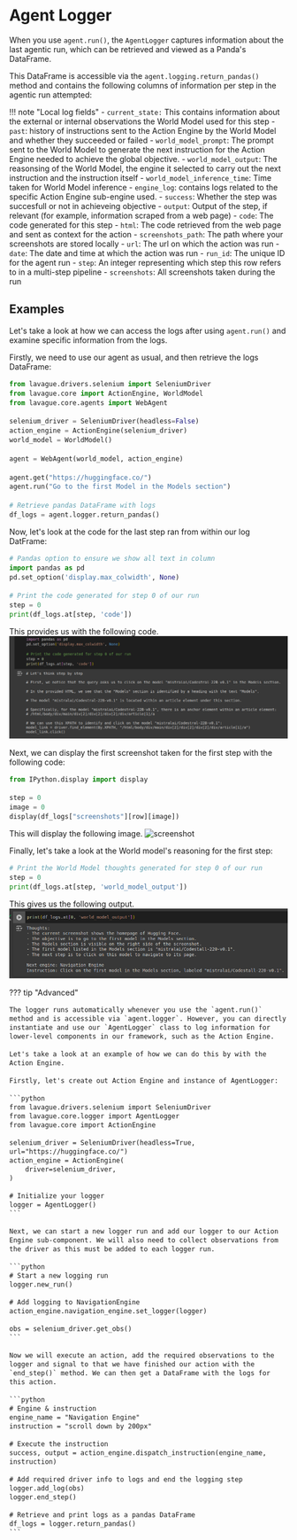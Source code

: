 # Agent Logger

When you use `agent.run()`, the `AgentLogger` captures information about the last agentic run, which can be retrieved and viewed as a Panda's DataFrame. 

This DataFrame is accessible via the `agent.logging.return_pandas()` method and contains the following columns of information per step in the agentic run attempted:

!!! note "Local log fields"
    - `current_state:` This contains information about the external or internal observations the World Model used for this step
    - `past`: history of instructions sent to the Action Engine by the World Model and whether they succeeded or failed
    - `world_model_prompt`: The prompt sent to the World Model to generate the next instruction for the Action Engine needed to achieve the global objective.
    - `world_model_output`: The reasonsing of the World Model, the engine it selected to carry out the next instruction and the instruction itself
    - `world_model_inference_time`: Time taken for World Model inference
    - `engine_log`: contains logs related to the specific Action Engine sub-engine used.
    - `success`: Whether the step was succesfull or not in achieveing objective
    - `output`: Output of the step, if relevant (for example, information scraped from a web page)
    - `code`: The code generated for this step
    - `html`: The code retrieved from the web page and sent as context for the action
    - `screenshots_path`: The path where your screenshots are stored locally
    - `url`: The url on which the action was run
    - `date`: The date and time at which the action was run
    - `run_id`: The unique ID for the agent run
    - `step`: An integer representing which step this row refers to in a multi-step pipeline
    - `screenshots`: All screenshots taken during the run

## Examples

Let's take a look at how we can access the logs after using `agent.run()` and examine specific information from the logs.

Firstly, we need to use our agent as usual, and then retrieve the logs DataFrame:

```python
from lavague.drivers.selenium import SeleniumDriver
from lavague.core import ActionEngine, WorldModel
from lavague.core.agents import WebAgent

selenium_driver = SeleniumDriver(headless=False)
action_engine = ActionEngine(selenium_driver)
world_model = WorldModel()

agent = WebAgent(world_model, action_engine)

agent.get("https://huggingface.co/")
agent.run("Go to the first Model in the Models section")

# Retrieve pandas DataFrame with logs
df_logs = agent.logger.return_pandas()
```

Now, let's look at the code for the last step ran from within our log DatFrame:
```python
# Pandas option to ensure we show all text in column
import pandas as pd
pd.set_option('display.max_colwidth', None)

# Print the code generated for step 0 of our run
step = 0
print(df_logs.at[step, 'code'])
```

This provides us with the following code.
![code](../../assets/code.png)

Next, we can display the first screenshot taken for the first step with the following code:

```python
from IPython.display import display

step = 0
image = 0
display(df_logs["screenshots"][row][image])
```
This will display the following image.
![screenshot](../../assets/screenshot.png)

Finally, let's take a look at the World model's reasoning for the first step:

```python
# Print the World Model thoughts generated for step 0 of our run
step = 0
print(df_logs.at[step, 'world_model_output'])
```

This gives us the following output.
![code](../../assets/thoughts.png)

??? tip "Advanced"

    The logger runs automatically whenever you use the `agent.run()` method and is accessible via `agent.logger`. However, you can directly instantiate and use our `AgentLogger` class to log information for lower-level components in our framework, such as the Action Engine.

    Let's take a look at an example of how we can do this by with the Action Engine.

    Firstly, let's create out Action Engine and instance of AgentLogger:

    ```python
    from lavague.drivers.selenium import SeleniumDriver
    from lavague.core.logger import AgentLogger
    from lavague.core import ActionEngine

    selenium_driver = SeleniumDriver(headless=True, url="https://huggingface.co/")
    action_engine = ActionEngine(
        driver=selenium_driver,
    )

    # Initialize your logger
    logger = AgentLogger()
    ```

    Next, we can start a new logger run and add our logger to our Action Engine sub-component. We will also need to collect observations from the driver as this must be added to each logger run.

    ```python
    # Start a new logging run
    logger.new_run()

    # Add logging to NavigationEngine
    action_engine.navigation_engine.set_logger(logger)

    obs = selenium_driver.get_obs()
    ```

    Now we will execute an action, add the required observations to the logger and signal to that we have finished our action with the `end_step()` method. We can then get a DataFrame with the logs for this action.

    ```python
    # Engine & instruction
    engine_name = "Navigation Engine"
    instruction = "scroll down by 200px"

    # Execute the instruction
    success, output = action_engine.dispatch_instruction(engine_name, instruction)

    # Add required driver info to logs and end the logging step
    logger.add_log(obs)
    logger.end_step()

    # Retrieve and print logs as a pandas DataFrame
    df_logs = logger.return_pandas()
    ```